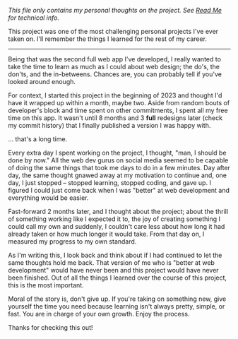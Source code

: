 _This file only contains my personal thoughts on the project. See [Read Me](/README.md) for technical info._

This project was one of the most challenging personal projects I've ever taken on. I'll remember the things I learned for the rest of my career.

--- 

Being that was the second full web app I've developed, I really wanted to take the time to learn as much as I could about web design; the do's, the don'ts, and the in-betweens. Chances are, you can probably tell if you've looked around enough.

For context, I started this project in the beginning of 2023 and thought I'd have it wrapped up within a month, maybe two. Aside from random bouts of developer's block and time spent on other commitments, I spent all my free time on this app. It wasn't until 8 months and 3 **full** redesigns later (check my commit history) that I finally published a version I was happy with.

... that's a long time. 

Every extra day I spent working on the project, I thought, "man, I should be done by now." All the web dev gurus on social media seemed to be capable of doing the same things that took me days to do in a few minutes. Day after day, the same thought gnawed away at my motivation to continue and, one day, I just stopped – stopped learning, stopped coding, and gave up. I figured I could just come back when I was "better" at web development and everything would be easier.

Fast-forward 2 months later, and I thought about the project; about the thrill of something working like I expected it to, the joy of creating something I could call my own and suddenly, I couldn't care less about how long it had already taken or how much longer it would take. From that day on, I measured my progress to my own standard.

As I'm writing this, I look back and think about if I had continued to let the same thoughts hold me back. That version of me who is "better at web development" would have never been and this project would have never been finished. Out of all the things I learned over the course of this project, this is the most important.

Moral of the story is, don't give up. If you're taking on something new, give yourself the time you need because learning isn't always pretty, simple, or fast. You are in charge of your own growth. Enjoy the process.

Thanks for checking this out!